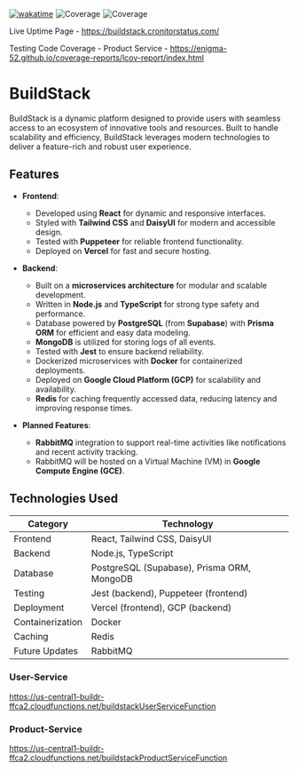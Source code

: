 <div style="display: flex; gap: 5px;">
    <a href="https://wakatime.com/badge/user/018da7bb-d8cd-4efc-b295-455e1afc3f2c/project/ce4eb5b0-5da0-4fec-a69f-5846d6daec56">
        <img src="https://wakatime.com/badge/user/018da7bb-d8cd-4efc-b295-455e1afc3f2c/project/ce4eb5b0-5da0-4fec-a69f-5846d6daec56.svg" alt="wakatime">
    </a>
    <img src="https://img.shields.io/badge/Product Service Test Coverage-46.69%25-red" alt="Coverage">
    <img src="https://img.shields.io/badge/User Service Test Coverage-36.04%25-red" alt="Coverage">
</div>

Live Uptime Page - https://buildstack.cronitorstatus.com/

Testing Code Coverage - Product Service - https://enigma-52.github.io/coverage-reports/lcov-report/index.html

# BuildStack

BuildStack is a dynamic platform designed to provide users with seamless access to an ecosystem of innovative tools and resources. Built to handle scalability and efficiency, BuildStack leverages modern technologies to deliver a feature-rich and robust user experience.

## Features

- **Frontend**:
  - Developed using **React** for dynamic and responsive interfaces.
  - Styled with **Tailwind CSS** and **DaisyUI** for modern and accessible design.
  - Tested with **Puppeteer** for reliable frontend functionality.
  - Deployed on **Vercel** for fast and secure hosting.

- **Backend**:
  - Built on a **microservices architecture** for modular and scalable development.
  - Written in **Node.js** and **TypeScript** for strong type safety and performance.
  - Database powered by **PostgreSQL** (from **Supabase**) with **Prisma ORM** for efficient and easy data modeling.
  - **MongoDB** is utilized for storing logs of all events.
  - Tested with **Jest** to ensure backend reliability.
  - Dockerized microservices with **Docker** for containerized deployments.
  - Deployed on **Google Cloud Platform (GCP)** for scalability and availability.
  - **Redis** for caching frequently accessed data, reducing latency and improving response times.

- **Planned Features**:
  - **RabbitMQ** integration to support real-time activities like notifications and recent activity tracking.
  - RabbitMQ will be hosted on a Virtual Machine (VM) in **Google Compute Engine (GCE)**.

## Technologies Used

| Category          | Technology                                |
|-------------------|-------------------------------------------|
| Frontend          | React, Tailwind CSS, DaisyUI              |
| Backend           | Node.js, TypeScript                       |
| Database          | PostgreSQL (Supabase), Prisma ORM, MongoDB|
| Testing           | Jest (backend), Puppeteer (frontend)      |
| Deployment        | Vercel (frontend), GCP (backend)          |
| Containerization  | Docker                                    |
| Caching           | Redis                                     |
| Future Updates    | RabbitMQ                                  |

### User-Service
https://us-central1-buildr-ffca2.cloudfunctions.net/buildstackUserServiceFunction

### Product-Service
https://us-central1-buildr-ffca2.cloudfunctions.net/buildstackProductServiceFunction
